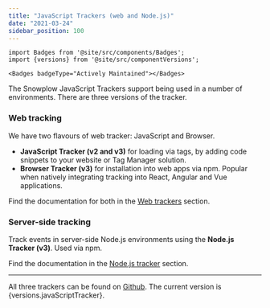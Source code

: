 ```yaml
---
title: "JavaScript Trackers (web and Node.js)"
date: "2021-03-24"
sidebar_position: 100
---
```


```mdx-code-block
import Badges from '@site/src/components/Badges';
import {versions} from '@site/src/componentVersions';

<Badges badgeType="Actively Maintained"></Badges>
```

The Snowplow JavaScript Trackers support being used in a number of environments. There are three versions of the tracker.

### Web tracking
We have two flavours of web tracker: JavaScript and Browser.

- **JavaScript Tracker (v2 and v3)** for loading via tags, by adding code snippets to your website or Tag Manager solution.
- **Browser Tracker (v3)** for installation into web apps via npm. Popular when natively integrating tracking into React, Angular and Vue applications.

Find the documentation for both in the [Web trackers](/docs/sources/trackers/javascript-trackers/web-tracker/index.md) section.

### Server-side tracking
Track events in server-side Node.js environments using the **Node.js Tracker (v3)**. Used via npm.

Find the documentation in the [Node.js tracker](/docs/sources/trackers/node-js-tracker/index.md) section.

 ---

<p>All three trackers can be found on <a href="https://github.com/snowplow/snowplow-javascript-tracker">Github</a>. The current version is {versions.javaScriptTracker}.</p>
